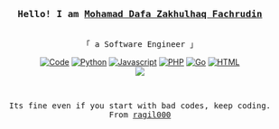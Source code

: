 <h3 align="center"><samp>Hello! I am <b><a rel="nofollow noopener noreferrer" target="_blank" href="https://ragil000.github.io/rmy-portfolio-reactjs/">Mohamad Dafa Zakhulhaq Fachrudin</a></b></samp></h3>
<p align="center"><br>
  <samp>
    「 a Software Engineer 」<br>
  </samp>
</p>
 <p align="center">
      <a href="https://github.com/ragil000?tab=repositories" target="_blank"><img alt="Code" src="https://img.shields.io/badge/-code-000000?style=flat-square&logo=Plex&logoColor=white"></a>
      <a href="https://github.com/ragil000?tab=repositories&language=python" target="_blank"><img alt="Python" src="https://img.shields.io/badge/-Python-3572A5?style=flat-square&logo=Python&logoColor=white"></a>
      <a href="https://github.com/ragil000?tab=repositories&language=javascript" target="_blank"><img alt="Javascript" src="https://img.shields.io/badge/-Javascript-f1e05a?style=flat-square&logo=Javascript&logoColor=white"></a>
      <a href="https://github.com/ragil000?tab=repositories&language=php" target="_blank"><img alt="PHP" src="https://img.shields.io/badge/PHP-777BB4?style=flat-square&logo=PHP&logoColor=white"></a>
      <a href="https://github.com/ragil000?tab=repositories&language=go" target="_blank"><img alt="Go" src="https://img.shields.io/badge/-Go-375eab?style=flat-square&logo=Go&logoColor=white"></a>
      <a href="https://github.com/ragil000?tab=repositories&language=html" target="_blank"><img alt="HTML" src="https://img.shields.io/badge/-HTML-E34F26?style=flat-square&logo=HTML5&logoColor=white"></a>
  <br>
  <img src="https://github-readme-stats.vercel.app/api?username=ragil000&show_icons=true&hide_border=true&hide=issues&title_color=5391FE&icon_color=000000&text_color=52057b"></img>
</p>
<br>
<samp>
  <p align="center">
    Its fine even if you start with bad codes, keep coding.
    <br>
    From <a href="https://github.com/ragil000/ragil000">ragil000</a>
  </p>
</samp>
